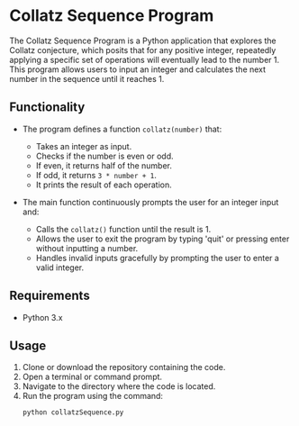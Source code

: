 # Collatz Sequence Program
The Collatz Sequence Program is a Python application that explores the Collatz conjecture, which posits that for any positive integer, repeatedly applying a specific set of operations will eventually lead to the number 1. This program allows users to input an integer and calculates the next number in the sequence until it reaches 1.

## Functionality
- The program defines a function `collatz(number)` that:
  - Takes an integer as input.
  - Checks if the number is even or odd.
  - If even, it returns half of the number.
  - If odd, it returns `3 * number + 1`.
  - It prints the result of each operation.

- The main function continuously prompts the user for an integer input and:
  - Calls the `collatz()` function until the result is 1.
  - Allows the user to exit the program by typing 'quit' or pressing enter without inputting a number.
  - Handles invalid inputs gracefully by prompting the user to enter a valid integer.

## Requirements
- Python 3.x

## Usage
1. Clone or download the repository containing the code.
2. Open a terminal or command prompt.
3. Navigate to the directory where the code is located.
4. Run the program using the command:
   ```bash
   python collatzSequence.py
